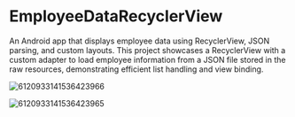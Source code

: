 # EmployeeDataRecyclerView
An Android app that displays employee data using RecyclerView, JSON parsing, and custom layouts. This project showcases a RecyclerView with a custom adapter to load employee information from a JSON file stored in the raw resources, demonstrating efficient list handling and view binding.


![6120933141536423966](https://github.com/user-attachments/assets/e8733c63-3772-4ec0-873a-86fde30b208c)



![6120933141536423965](https://github.com/user-attachments/assets/23a515d1-8995-435e-8f40-3f77d08c977e)

